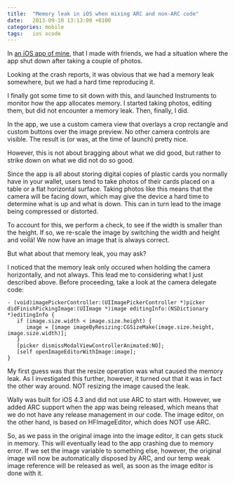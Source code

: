 ```yaml
---
title:  "Memory leak in iOS when mixing ARC and non-ARC code"
date: 	2013-09-10 13:13:00 +0100
categories: mobile
tags: 	ios xcode
---
```



In [an iOS app of mine](http://wally.danielsaidi.com/), that I made with friends,
we had a situation where the app shut down after taking a couple of photos. 

Looking at the crash reports, it was obvious that we had a memory leak somewhere,
but we had a hard time reproducing it.

I finally got some time to sit down with this, and launched Instruments to monitor
how the app allocates memory. I started taking photos, editing them, but did not
encounter a memory leak. Then, finally, I did.

In the app, we use a custom camera view that overlays a crop rectangle and custom
buttons over the image preview. No other camera controls are visible. The result
is (or was, at the time of launch) pretty nice.

However, this is not about bragging about what we did good, but rather to strike
down on what we did not do so good.

Since the app is all about storing digital copies of plastic cards you normally
have in your wallet, users tend to take photos of their cards placed on a table
or a flat horizontal surface. Taking photos like this means that the camera will
be facing down, which may give the device a hard time to determine what is up and
what is down. This can in turn lead to the image being compressed or distorted.

To account for this, we perform a check, to see if the width is smaller than the
height. If so, we re-scale the image by switching the width and height and voilá!
We now have an image that is always correct.

But what about that memory leak, you may ask?

I noticed that the memory leak only occured when holding the camera horizontally,
and not always. This lead me to considering what I just described above. Before
proceeding, take a look at the camera delegate code:

```objc
- (void)imagePickerController:(UIImagePickerController *)picker didFinishPickingImage:(UIImage *)image editingInfo:(NSDictionary *)editingInfo {
   if (image.size.width < image.size.height) {
      image = [image imageByResizing:CGSizeMake(image.size.height, image.size.width)];
   }
   [picker dismissModalViewControllerAnimated:NO];
   [self openImageEditorWithImage:image];
}
```

My first guess was that the resize operation was what caused the memory leak. As
I investigated this further, however, it turned out that it was in fact the other
way around. NOT resizing the image caused the leak.

Wally was built for iOS 4.3 and did not use ARC to start with. However, we added
ARC support when the app was being released, which means that we do not have any
release management in our code. The image editor, on the other hand, is based on
HFImageEditor, which does NOT use ARC.

So, as we pass in the original image into the image editor, it can gets stuck in
memory. This will eventually lead to the app crashing due to memory error. If we
set the image variable to something else, however, the original image will now be
automatically disposed by ARC, and our temp weak image reference will be released
as well, as soon as the image editor is done with it.
